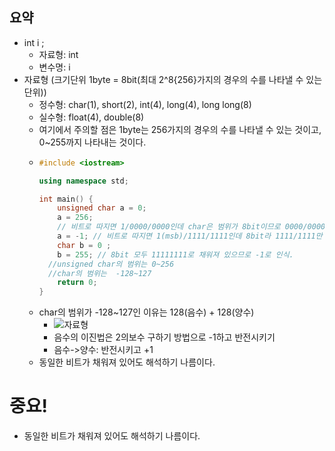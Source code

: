 ## 요약
- int i ;
  - 자료형: int
  - 변수명: i
- 자료형 (크기단위 1byte = 8bit(최대 2^8{256}가지의 경우의 수를 나타낼 수 있는 단위))
  - 정수형: char(1), short(2), int(4), long(4), long long(8)
  - 실수형: float(4), double(8)
  - 여기에서 주의할 점은 1byte는 256가지의 경우의 수를 나타낼 수 있는 것이고, 0~255까지 나타내는 것이다.
  - ```cpp  
    #include <iostream>

    using namespace std;

    int main() {
	    unsigned char a = 0;
	    a = 256; 
	    // 비트로 따지면 1/0000/0000인데 char은 범위가 8bit이므로 0000/0000으로 들어가있음. =0으로 인식
	    a = -1; // 비트로 따지면 1(msb)/1111/1111인데 8bit라 1111/1111만 인식. =255로 인식
	    char b = 0 ;
	    b = 255; // 8bit 모두 11111111로 채워져 있으므로 -1로 인식.
      //unsigned char의 범위는 0~256
      //char의 범위는  -128~127
	    return 0;
    }
    
    ```
  - char의 범위가 -128~127인 이유는 128(음수) + 128(양수)
    - ![자료형](https://github.com/uniye/learn_Cpp/assets/92070609/d6162b70-1902-4c7d-af30-a19ac269ed26)
    - 음수의 이진법은 2의보수 구하기 방법으로 -1하고 반전시키기
    - 음수->양수: 반전시키고 +1
  - 동일한 비트가 채워져 있어도 해석하기 나름이다.

# 중요!
- 동일한 비트가 채워져 있어도 해석하기 나름이다.

